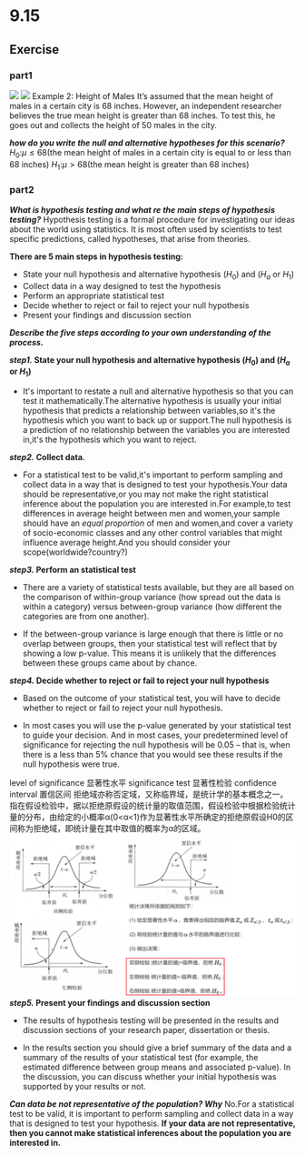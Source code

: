 # 9.15

## Exercise

### part1

![](images/Snipaste_2023-09-15_09-19-35.png)
![](images/Snipaste_2023-09-15_09-20-13.png)
Example 2: Height of Males
It’s assumed that the mean height of males in a certain city is 68 inches. However, an independent researcher believes the true mean height is greater than 68 inches. To test this, he goes out and collects the height of 50 males in the city.

***how do you  write the null and alternative hypotheses for this scenario?***
$H_0$:$\mu \le 68($the mean height of males in a certain city is equal to or less than 68 inches)
$H_1$:$\mu \gt 68$(the  mean height is greater than 68 inches)

### part2

***What is hypothesis testing and what re the main steps of hypothesis testing?***
Hypothesis testing is a formal procedure for investigating our ideas about the world using statistics. It is most often used by scientists to test specific predictions, called hypotheses, that arise from theories.

**There are 5 main steps in hypothesis testing:**
- State your null hypothesis and alternative hypothesis ($H_0$) and ($H_a$ or $H_1$)
- Collect data in a way designed to test the hypothesis
- Perform an appropriate statistical test
- Decide whether to reject or fail to reject your null hypothesis
- Present your findings and discussion section

***Describe the five steps according to your own understanding of the process.***

***step1.* State your null hypothesis and alternative hypothesis ($H_0$) and ($H_a$ or $H_1$)**
- It's important to restate a null and alternative hypothesis so that you can test it mathematically.The alternative hypothesis is usually your initial hypothesis that predicts a relationship between variables,so it's the hypothesis which you want to back up or support.The null hypothesis is a prediction of no relationship between the variables you are interested in,it's the hypothesis which you want to reject.

***step2.* Collect data.**
- For a statistical test to be valid,it's important to perform sampling and collect data in a way that is designed to test your hypothesis.Your data should be representative,or you may not make the right statistical inference about the population you are interested in.For example,to test differences in average height between men and women,your sample should have an *equal proportion* of men and women,and cover a variety of socio-economic classes and any other control variables that might influence average height.And you should consider your scope(worldwide?country?)
  
***step3.* Perform an statistical test**
- There are a variety of statistical tests available, but they are all based on the comparison of within-group variance (how spread out the data is within a category) versus between-group variance (how different the categories are from one another).

- If the between-group variance is large enough that there is little or no overlap between groups, then your statistical test will reflect that by showing a low p-value. This means it is unlikely that the differences between these groups came about by chance.

***step4.* Decide whether to reject or fail to reject your null hypothesis**
- Based on the outcome of your statistical test, you will have to decide whether to reject or fail to reject your null hypothesis.

- In most cases you will use the p-value generated by your statistical test to guide your decision. And in most cases, your predetermined level of significance for rejecting the null hypothesis will be 0.05 – that is, when there is a less than 5% chance that you would see these results if the null hypothesis were true.

level of significance 显著性水平
significance test 显著性检验
confidence interval 置信区间
拒绝域亦称否定域，又称临界域，是统计学的基本概念之一。指在假设检验中，据以拒绝原假设的统计量的取值范围，假设检验中根据检验统计量的分布，由给定的小概率α(0<α<1)作为显著性水平所确定的拒绝原假设H0的区间称为拒绝域，即统计量在其中取值的概率为α的区域。
![](../images/拒绝域.png)
***step5.* Present your findings and discussion section**
- The results of hypothesis testing will be presented in the results and discussion sections of your research paper, dissertation or thesis.

- In the results section you should give a brief summary of the data and a summary of the results of your statistical test (for example, the estimated difference between group means and associated p-value). In the discussion, you can discuss whether your initial hypothesis was supported by your results or not.

***Can data be not representative of the population? Why***
No.For a statistical test to be valid, it is important to perform sampling and collect data in a way that is designed to test your hypothesis. **If your data are not representative, then you cannot make statistical inferences about the population you are interested in.**
